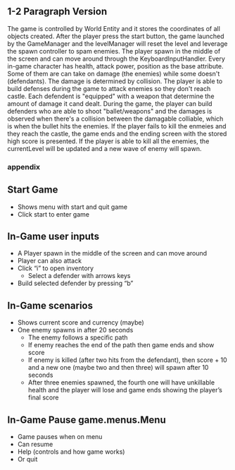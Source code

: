 ## 1-2 Paragraph Version

The game is controlled by World Entity and it stores the coordinates of all objects created. After the player press the start button, the game launched by the GameManager and the levelManager will reset the level and leverage the spawn controller to spam enemies. The player spawn in the middle of the screen and can move around through the KeyboardInputHandler. Every in-game character has health, attack power, position as the base attribute. Some of them are can take on damage (the enemies) while some doesn't (defendants). The damage is determined by collision. The player is able to build defenses during the game to attack enemies so they don't reach castle. Each defendent is "equipped" with a weapon that determine the amount of damage it cand dealt. During the game, the player can build defenders who are able to shoot "ballet/weapons" and the damages is observed when there's a collision between the damagable colliable, which is when the bullet hits the enemies. If the player fails to kill the enmeies and they reach the castle, the game ends and the ending screen with the stored high score is presented. If the player is able to kill all the enemies, the currentLevel will be updated and a new wave of enemy will spawn.

### appendix

## Start Game

- Shows menu with start and quit game
- Click start to enter game

## In-Game user inputs

- A Player spawn in the middle of the screen and can move around
- Player can also attack
- Click “i” to open inventory
  - Select a defender with arrows keys
- Build selected defender by pressing “b”

## In-Game scenarios

- Shows current score and currency (maybe)
- One enemy spawns in after 20 seconds
  - The enemy follows a specific path
  - If enemy reaches the end of the path then game ends and show score
  - If enemy is killed (after two hits from the defendant), then score + 10 and a new one (maybe two and then three) will spawn after 10 seconds
  - After three enemies spawned, the fourth one will have unkillable health and the player will lose and game ends showing the player’s final score

## In-Game Pause game.menus.Menu

- Game pauses when on menu
- Can resume
- Help (controls and how game works)
- Or quit
